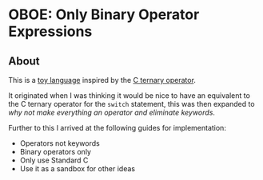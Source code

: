 # OBOE: Only Binary Operator Expressions


## About

This is a [toy language](https://en.wikipedia.org/wiki/Esoteric_programming_language) inspired by the [C ternary operator](https://en.wikipedia.org/wiki/%3F:).

It originated when I was thinking it would be nice to have an equivalent to the C ternary operator for the `switch`  statement, this was then expanded to _why not make everything an operator and eliminate keywords_.

Further to this I arrived at the following guides for implementation:

-	Operators not keywords
-	Binary operators only
-	Only use Standard C
-	Use it as a sandbox for other ideas
